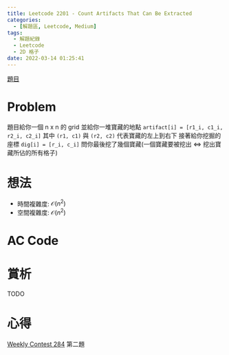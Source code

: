 ```yaml
---
title: Leetcode 2201 - Count Artifacts That Can Be Extracted
categories:
  - [解題區, Leetcode, Medium]
tags:
  - 解題紀錄
  - Leetcode
  - 2D 格子
date: 2022-03-14 01:25:41
---
```


[題目](https://leetcode.com/problems/count-artifacts-that-can-be-extracted/)

# Problem

題目給你一個 n x n 的 grid 並給你一堆寶藏的地點 `artifact[i] = [r1_i, c1_i, r2_i, c2_i]` 其中 `(r1, c1)` 與 `(r2, c2)` 代表寶藏的左上到右下
接著給你挖掘的座標 `dig[i] = [r_i, c_i]` 問你最後挖了幾個寶藏(一個寶藏要被挖出 <=> 挖出寶藏所佔的所有格子)

# 想法

- 時間複雜度: $\mathcal{O}(n^2)$
- 空間複雜度: $\mathcal{O}(n^2)$

# AC Code

<script src="https://emgithub.com/embed-v2.js?target=https%3A%2F%2Fgithub.com%2Froy4801%2Fsolved_problems%2Fblob%2Fmaster%2Fleetcode%2F2201.cpp%23L17-L54&style=github&type=code&showBorder=on&showLineNumbers=on&showFileMeta=on&showFullPath=on&showCopy=on"></script>

# 賞析

TODO

# 心得

[Weekly Contest 284](https://leetcode.com/contest/weekly-contest-284/) 第二題
